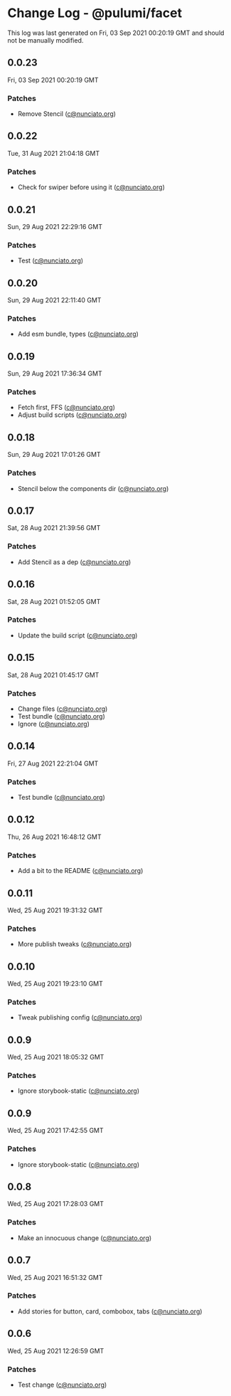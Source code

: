 # Change Log - @pulumi/facet

This log was last generated on Fri, 03 Sep 2021 00:20:19 GMT and should not be manually modified.

<!-- Start content -->

## 0.0.23

Fri, 03 Sep 2021 00:20:19 GMT

### Patches

-   Remove Stencil (c@nunciato.org)

## 0.0.22

Tue, 31 Aug 2021 21:04:18 GMT

### Patches

-   Check for swiper before using it (c@nunciato.org)

## 0.0.21

Sun, 29 Aug 2021 22:29:16 GMT

### Patches

-   Test (c@nunciato.org)

## 0.0.20

Sun, 29 Aug 2021 22:11:40 GMT

### Patches

-   Add esm bundle, types (c@nunciato.org)

## 0.0.19

Sun, 29 Aug 2021 17:36:34 GMT

### Patches

-   Fetch first, FFS (c@nunciato.org)
-   Adjust build scripts (c@nunciato.org)

## 0.0.18

Sun, 29 Aug 2021 17:01:26 GMT

### Patches

-   Stencil below the components dir (c@nunciato.org)

## 0.0.17

Sat, 28 Aug 2021 21:39:56 GMT

### Patches

-   Add Stencil as a dep (c@nunciato.org)

## 0.0.16

Sat, 28 Aug 2021 01:52:05 GMT

### Patches

-   Update the build script (c@nunciato.org)

## 0.0.15

Sat, 28 Aug 2021 01:45:17 GMT

### Patches

-   Change files (c@nunciato.org)
-   Test bundle (c@nunciato.org)
-   Ignore (c@nunciato.org)

## 0.0.14

Fri, 27 Aug 2021 22:21:04 GMT

### Patches

-   Test bundle (c@nunciato.org)

## 0.0.12

Thu, 26 Aug 2021 16:48:12 GMT

### Patches

-   Add a bit to the README (c@nunciato.org)

## 0.0.11

Wed, 25 Aug 2021 19:31:32 GMT

### Patches

-   More publish tweaks (c@nunciato.org)

## 0.0.10

Wed, 25 Aug 2021 19:23:10 GMT

### Patches

-   Tweak publishing config (c@nunciato.org)

## 0.0.9

Wed, 25 Aug 2021 18:05:32 GMT

### Patches

-   Ignore storybook-static (c@nunciato.org)

## 0.0.9

Wed, 25 Aug 2021 17:42:55 GMT

### Patches

-   Ignore storybook-static (c@nunciato.org)

## 0.0.8

Wed, 25 Aug 2021 17:28:03 GMT

### Patches

-   Make an innocuous change (c@nunciato.org)

## 0.0.7

Wed, 25 Aug 2021 16:51:32 GMT

### Patches

-   Add stories for button, card, combobox, tabs (c@nunciato.org)

## 0.0.6

Wed, 25 Aug 2021 12:26:59 GMT

### Patches

-   Test change (c@nunciato.org)
